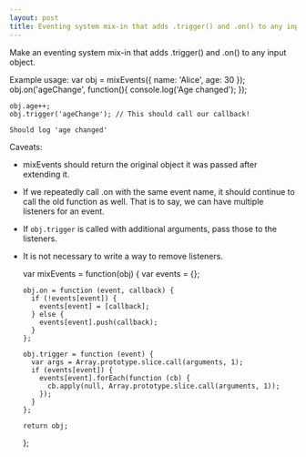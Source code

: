 ```yaml
---
layout: post
title: Eventing system mix-in that adds .trigger() and .on() to any input object
---
```


Make an eventing system mix-in that adds .trigger() and .on() to any input object.

Example usage:
    var obj = mixEvents({ name: 'Alice', age: 30 });
    obj.on('ageChange', function(){
      console.log('Age changed');
    });

    obj.age++;
    obj.trigger('ageChange'); // This should call our callback!

    Should log 'age changed'

Caveats:
* mixEvents should return the original object it was passed after extending it.
* If we repeatedly call .on with the same event name, it should continue to call the old function as well. That is to say, we can have multiple listeners for an event.
* If `obj.trigger` is called with additional arguments, pass those to the listeners.
* It is not necessary to write a way to remove listeners.

    var mixEvents = function(obj) {
      var events = {};

      obj.on = function (event, callback) {
        if (!events[event]) {
          events[event] = [callback];
        } else {
          events[event].push(callback);
        }
      };

      obj.trigger = function (event) {
        var args = Array.prototype.slice.call(arguments, 1);
        if (events[event]) {
          events[event].forEach(function (cb) {
            cb.apply(null, Array.prototype.slice.call(arguments, 1));
          });
        }
      };

      return obj;
    };
